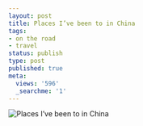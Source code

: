 ```yaml
---
layout: post
title: Places I’ve been to in China
tags:
- on the road
- travel
status: publish
type: post
published: true
meta:
  views: '596'
  _searchme: '1'
---
```

<img src="http://azaleasays.com/wp-content/uploads/2010/07/imagephp1.png" alt="Places I’ve been to in China" />
